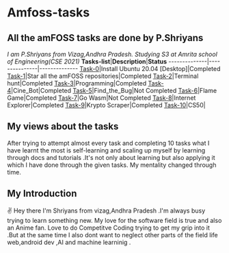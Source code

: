 # Amfoss-tasks
## All the amFOSS tasks are done by P.Shriyans
*I am P.Shriyans from Vizag,Andhra Pradesh. Studying S3 at Amrita school of Engineering(CSE 2021)*
**Tasks-list**|**Description**|**Status**
--------------|---------------|--------------
[Task-0](https://github.com/shriyans3/amfoss-tasks/tree/master/task0)|Install Ubuntu 20.04 [Desktop]|Completed
[Task-1](https://github.com/shriyans3/amfoss-tasks/tree/master/task1)|Star all the amFOSS repositories|Completed
[Task-2](https://github.com/shriyans3/amfoss-tasks/tree/master/task2)|Terminal hunt|Completed
[Task-3](https://github.com/shriyans3/amfoss-tasks/tree/master/task3)|Programming|Completed
[Task-4](https://github.com/shriyans3/amfoss-tasks/tree/master/task4)|Cine_Bot|Completed
[Task-5]()|Find_the_Bug|Not Completed
[Task-6](https://github.com/shriyans3/amfoss-tasks/tree/master/task6)|Flame Game|Completed
[Task-7]()|Go Wasm|Not Completed
[Task-8](https://github.com/shriyans3/amfoss-tasks/tree/master/task8)|Internet Explorer|Completed
[Task-9](https://github.com/shriyans3/amfoss-tasks/tree/master/task9)|Krypto Scraper|Completed
[Task-10](https://github.com/shriyans3/amfoss-tasks/tree/master/task10)|CS50|
## My views about the tasks
After trying to attempt almost every task and completing 10 tasks what I have learnt the most is self-learning and scaling up myself by learning through docs and tutorials .It's not only about learning but also applying it which I have done through the given tasks. My mentality changed through time.
## My Introduction
✌️ Hey there I'm Shriyans from vizag,Andhra Pradesh .I'm always busy trying to learn something new. My love for the software field is true and also an Anime fan.
Love to do Competitve Coding trying to get my grip into it .But at the same time I also dont want to neglect other parts of the field life web,android dev ,AI and machine learninig . 
